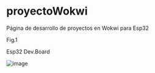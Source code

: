# proyectoWokwi
Página de desarrollo de proyectos en Wokwi para Esp32

Fig.1

Esp32 Dev.Board

![image](https://github.com/user-attachments/assets/47b14527-1add-4911-abc4-1dbbc6b3d32d)

